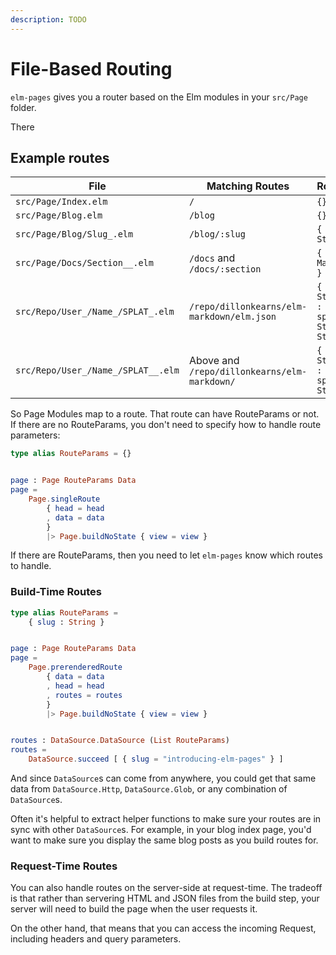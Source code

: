 ```yaml
---
description: TODO
---
```


# File-Based Routing

`elm-pages` gives you a router based on the Elm modules in your `src/Page` folder.

There

## Example routes

| File                               | Matching Routes                              | RouteParams                                                         |
| ---------------------------------- | -------------------------------------------- | ------------------------------------------------------------------- |
| `src/Page/Index.elm`               | `/`                                          | `{}`                                                                |
| `src/Page/Blog.elm`                | `/blog`                                      | `{}`                                                                |
| `src/Page/Blog/Slug_.elm`          | `/blog/:slug`                                | `{ slug : String }`                                                 |
| `src/Page/Docs/Section__.elm`      | `/docs` and `/docs/:section`                 | `{ slug : Maybe String }`                                           |
| `src/Repo/User_/Name_/SPLAT_.elm`  | `/repo/dillonkearns/elm-markdown/elm.json`   | `{ user : String, name : String, splat : ( String, List String ) }` |
| `src/Repo/User_/Name_/SPLAT__.elm` | Above and `/repo/dillonkearns/elm-markdown/` | `{ user : String, name : String, splat : List String }`             |

So Page Modules map to a route. That route can have RouteParams or not. If there are no RouteParams, you don't need to specify how to handle route parameters:

```elm
type alias RouteParams = {}


page : Page RouteParams Data
page =
    Page.singleRoute
        { head = head
        , data = data
        }
        |> Page.buildNoState { view = view }
```

If there are RouteParams, then you need to let `elm-pages` know which routes to handle.

### Build-Time Routes

```elm
type alias RouteParams =
    { slug : String }


page : Page RouteParams Data
page =
    Page.prerenderedRoute
        { data = data
        , head = head
        , routes = routes
        }
        |> Page.buildNoState { view = view }


routes : DataSource.DataSource (List RouteParams)
routes =
    DataSource.succeed [ { slug = "introducing-elm-pages" } ]
```

And since `DataSource`s can come from anywhere, you could get that same data from `DataSource.Http`, `DataSource.Glob`, or any combination of `DataSource`s.

Often it's helpful to extract helper functions to make sure your routes are in sync with other `DataSource`s. For example, in your blog index page, you'd want to make sure
you display the same blog posts as you build routes for.

### Request-Time Routes

You can also handle routes on the server-side at request-time. The tradeoff is that rather than servering HTML and JSON files from the build step, your server will need to
build the page when the user requests it.

On the other hand, that means that you can access the incoming Request, including headers and query parameters.
